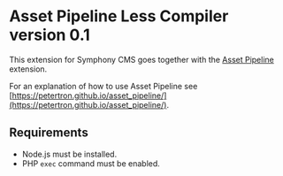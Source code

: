 # Asset Pipeline Less Compiler version 0.1

This extension for Symphony CMS goes together with the [Asset Pipeline](https://github.com/Petertron/asset_pipeline/) extension.

For an explanation of how to use Asset Pipeline see [https://petertron.github.io/asset_pipeline/](https://petertron.github.io/asset_pipeline/).

## Requirements

- Node.js must be installed.
- PHP `exec` command must be enabled.